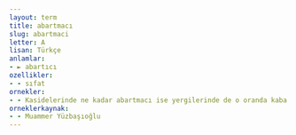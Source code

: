 ```yaml
---
layout: term
title: abartmacı
slug: abartmaci
letter: A
lisan: Türkçe
anlamlar:
- ► abartıcı
ozellikler:
- - sıfat
ornekler:
- - Kasidelerinde ne kadar abartmacı ise yergilerinde de o oranda kaba ve acımasızdır.
orneklerkaynak:
- - Muammer Yüzbaşıoğlu
---
```

